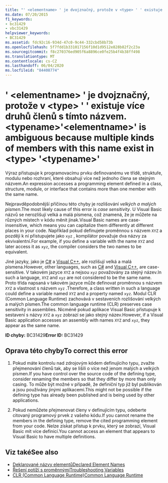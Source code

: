 ```yaml
---
title: "' <elementname> ' je dvojznačný, protože v <type> ' ' existuje více druhů členů s tímto názvem. <typename>"
ms.date: 07/20/2015
f1_keywords:
- bc31429
- vbc31429
helpviewer_keywords:
- BC31429
ms.assetid: fdc92c16-934d-47c0-9c44-332cbd58b73b
ms.openlocfilehash: 5f7fdd1b331017156f10d1d9512e828b82f2c23a
ms.sourcegitcommit: f8c270376ed905f6a8896ce0fe25b4f4b38ff498
ms.translationtype: MT
ms.contentlocale: cs-CZ
ms.lasthandoff: 06/04/2020
ms.locfileid: "84408774"
---
```

# <a name="elementname-is-ambiguous-because-multiple-kinds-of-members-with-this-name-exist-in-type-typename"></a><span data-ttu-id="1c0a8-102">' \<elementname> ' je dvojznačný, protože v \<type> ' ' existuje více druhů členů s tímto názvem. \<typename></span><span class="sxs-lookup"><span data-stu-id="1c0a8-102">'\<elementname>' is ambiguous because multiple kinds of members with this name exist in \<type> '\<typename>'</span></span>
<span data-ttu-id="1c0a8-103">Výraz přistupuje k programovacímu prvku definovanému ve třídě, struktuře, modulu nebo rozhraní, které obsahují více než jednoho člena se stejným názvem.</span><span class="sxs-lookup"><span data-stu-id="1c0a8-103">An expression accesses a programming element defined in a class, structure, module, or interface that contains more than one member with the same name.</span></span>  
  
 <span data-ttu-id="1c0a8-104">Nejpravděpodobnější příčinou této chyby je rozlišování *velkých a malých písmen*.</span><span class="sxs-lookup"><span data-stu-id="1c0a8-104">The most likely cause of this error is *case sensitivity*.</span></span> <span data-ttu-id="1c0a8-105">U Visual Basic názvů se nerozlišují velká a malá písmena, což znamená, že je můžete na různých místech v kódu měnit jinak.</span><span class="sxs-lookup"><span data-stu-id="1c0a8-105">Visual Basic names are case-insensitive, which means you can capitalize them differently at different places in your code.</span></span> <span data-ttu-id="1c0a8-106">Například pokud definujete proměnnou s názvem `XYZ` a později k ní přistupujete jako `xyz` , kompilátor považuje dva názvy za ekvivalentní.</span><span class="sxs-lookup"><span data-stu-id="1c0a8-106">For example, if you define a variable with the name `XYZ` and later access it as `xyz`, the compiler considers the two names to be equivalent.</span></span>  
  
 <span data-ttu-id="1c0a8-107">Jiné jazyky, jako je [C#](../../csharp/index.yml) a [Visual C++](/cpp/index), ale rozlišují velká a malá písmena.</span><span class="sxs-lookup"><span data-stu-id="1c0a8-107">However, other languages, such as [C#](../../csharp/index.yml) and [Visual C++](/cpp/index), are case-sensitive.</span></span> <span data-ttu-id="1c0a8-108">V takovém jazyce `XYZ` a nejsou `xyz` považovány za stejný název.</span><span class="sxs-lookup"><span data-stu-id="1c0a8-108">In such a language, `XYZ` and `xyz` are not considered to be the same name.</span></span> <span data-ttu-id="1c0a8-109">Proto třída napsaná v takovém jazyce může definovat proměnnou s názvem `XYZ` a vlastnost s názvem `xyz` .</span><span class="sxs-lookup"><span data-stu-id="1c0a8-109">Therefore, a class written in such a language could define a variable named `XYZ` and a property named `xyz`.</span></span> <span data-ttu-id="1c0a8-110">Modul CLR (Common Language Runtime) zachovává v sestaveních rozlišování velkých a malých písmen.</span><span class="sxs-lookup"><span data-stu-id="1c0a8-110">The common language runtime (CLR) preserves case sensitivity in assemblies.</span></span> <span data-ttu-id="1c0a8-111">Nicméně pokud aplikace Visual Basic přistupuje k sestavení s názvy `XYZ` a `xyz` zobrazí se jako stejný název.</span><span class="sxs-lookup"><span data-stu-id="1c0a8-111">However, if a Visual Basic application accesses an assembly with names `XYZ` and `xyz`, they appear as the same name.</span></span>  
  
 <span data-ttu-id="1c0a8-112">**ID chyby:** BC31429</span><span class="sxs-lookup"><span data-stu-id="1c0a8-112">**Error ID:** BC31429</span></span>  
  
## <a name="to-correct-this-error"></a><span data-ttu-id="1c0a8-113">Oprava této chyby</span><span class="sxs-lookup"><span data-stu-id="1c0a8-113">To correct this error</span></span>  
  
1. <span data-ttu-id="1c0a8-114">Pokud máte kontrolu nad zdrojovým kódem definujícího typu, zvažte přejmenování členů tak, aby se lišili o více než jenom malých a velkých písmen.</span><span class="sxs-lookup"><span data-stu-id="1c0a8-114">If you have control over the source code of the defining type, consider renaming the members so that they differ by more than only casing.</span></span> <span data-ttu-id="1c0a8-115">To může být možné v případě, že definiční typ již byl publikován a jsou používány jinými aplikacemi.</span><span class="sxs-lookup"><span data-stu-id="1c0a8-115">This might not be possible if the defining type has already been published and is being used by other applications.</span></span>  
  
2. <span data-ttu-id="1c0a8-116">Pokud nemůžete přejmenovat členy v definujícím typu, odeberte citovaný programový prvek z vašeho kódu.</span><span class="sxs-lookup"><span data-stu-id="1c0a8-116">If you cannot rename the members in the defining type, remove the cited programming element from your code.</span></span> <span data-ttu-id="1c0a8-117">Nelze získat přístup k prvku, který se zobrazí, Visual Basic mít více definicí.</span><span class="sxs-lookup"><span data-stu-id="1c0a8-117">You cannot access an element that appears to Visual Basic to have multiple definitions.</span></span>  
  
## <a name="see-also"></a><span data-ttu-id="1c0a8-118">Viz také</span><span class="sxs-lookup"><span data-stu-id="1c0a8-118">See also</span></span>

- [<span data-ttu-id="1c0a8-119">Deklarované názvy elementů</span><span class="sxs-lookup"><span data-stu-id="1c0a8-119">Declared Element Names</span></span>](../programming-guide/language-features/declared-elements/declared-element-names.md)
- [<span data-ttu-id="1c0a8-120">Řešení potíží s proměnnými</span><span class="sxs-lookup"><span data-stu-id="1c0a8-120">Troubleshooting Variables</span></span>](../programming-guide/language-features/variables/troubleshooting-variables.md)
- [<span data-ttu-id="1c0a8-121">CLR (Common Language Runtime)</span><span class="sxs-lookup"><span data-stu-id="1c0a8-121">Common Language Runtime</span></span>](../../standard/clr.md)
